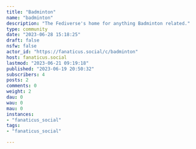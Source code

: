 ```yaml
---
title: "Badminton" 
name: "badminton"
description: "The Fediverse's home for anything Badminton related."
type: community
date: "2023-06-28 15:18:25"
draft: false
nsfw: false
actor_id: "https://fanaticus.social/c/badminton"
host: fanaticus.social
lastmod: "2023-06-21 09:19:18"
published: "2023-06-19 20:50:32"
subscribers: 4
posts: 2
comments: 0
weight: 2
dau: 0
wau: 0
mau: 0
instances:
- "fanaticus_social"
tags: 
- "fanaticus_social"

---
```

